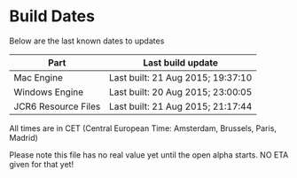 # Build Dates

Below are the last known dates to updates

Part | Last build update
-----|-----
Mac Engine | Last built: 21 Aug 2015; 19:37:10
Windows Engine | Last built: 20 Aug 2015; 23:00:05
JCR6 Resource Files | Last built: 21 Aug 2015; 21:17:44
All times are in CET (Central European Time: Amsterdam, Brussels, Paris, Madrid)


Please note this file has no real value yet until the open alpha starts. NO ETA given for that yet!
